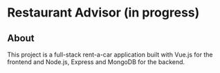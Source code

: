 # Restaurant Advisor (in progress)

## About
This project is a full-stack rent-a-car application built with Vue.js for the frontend and Node.js, Express and MongoDB for the backend.
